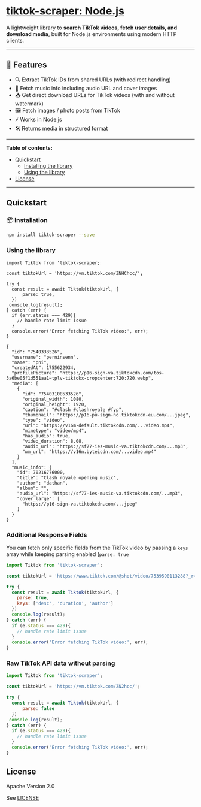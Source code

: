 # [tiktok-scraper: Node.js](https://github.com/appit-online/tiktok-scraper)

A lightweight library to **search TikTok videos, fetch user details, and download media**, built for Node.js environments using modern HTTP clients.

---
## 🚀 Features

- 🔍 Extract TikTok IDs from shared URLs (with redirect handling)
- 🎵 Fetch music info including audio URL and cover images
- 📥 Get direct download URLs for TikTok videos (with and without watermark)
- 🖼️ Fetch images / photo posts from TikTok
- ⚡ Works in Node.js
- 🛠️ Returns media in structured format
---

**Table of contents:**

* [Quickstart](#quickstart)
  * [Installing the library](#installation)
  * [Using the library](#using-the-library)
* [License](#license)

---

## Quickstart

### 📦 Installation

```bash
npm install tiktok-scraper --save
```

### Using the library
```
import Tiktok from 'tiktok-scraper;

const tiktokUrl = 'https://vm.tiktok.com/ZNHChcc/';

try {
  const result = await Tiktok(tiktokUrl, {
      parse: true,
  })
 console.log(result);
} catch (err) {
  if (err.status === 429){
    // handle rate limit issue
  }
  console.error('Error fetching TikTok video:', err);
}

{
  "id": "7540333526",
  "username": "perninsenn",
  "name": "pni",
  "createdAt": 1755622934,
  "profilePicture": "https://p16-sign-va.tiktokcdn.com/tos-3a6be05f1d551aa1~tplv-tiktokx-cropcenter:720:720.webp",
  "media": [
    {
      "id": "75403108533526",
      "original_width": 1080,
      "original_height": 1920,
      "caption": "#clash #clashroyale #fyp",
      "thumbnail": "https://p16-pu-sign-no.tiktokcdn-eu.com/...jpeg",
      "type": "video",
      "url": "https://v16m-default.tiktokcdn.com/...video.mp4",
      "mimetype": "video/mp4",
      "has_audio": true,
      "video_duration": 8.08,
      "audio_url": "https://sf77-ies-music-va.tiktokcdn.com/...mp3",
      "wm_url": "https://v16m.byteicdn.com/...video.mp4"
    }
  ],
  "music_info": {
    "id": 70216776000,
    "title": "Clash royale opening music",
    "author": "dathan",
    "album": "",
    "audio_url": "https://sf77-ies-music-va.tiktokcdn.com/...mp3",
    "cover_large": [
      "https://p16-sign-va.tiktokcdn.com/...jpeg"
    ]
  }
}
```

### Additional Response Fields
You can fetch only specific fields from the TikTok video by passing a `keys` array while keeping parsing enabled (`parse: true`

``` javascript
import Tiktok from 'tiktok-scraper';

const tiktokUrl = 'https://www.tiktok.com/@shot/video/7539590113288?_r=1&_t=ZN-8z8m3Qj3X5a';

try {
  const result = await Tiktok(tiktokUrl, {
    parse: true,
    keys: ['desc', 'duration', 'author']
  })
  console.log(result);
} catch (err) {
  if (e.status === 429){
    // handle rate limit issue
  }
  console.error('Error fetching TikTok video:', err);
}
```

### Raw TikTok API data without parsing
``` javascript
import Tiktok from 'tiktok-scraper';

const tiktokUrl = 'https://vm.tiktok.com/ZN2hcc/';

try {
  const result = await Tiktok(tiktokUrl, {
      parse: false
  })
 console.log(result);
} catch (err) {
  if (e.status === 429){
    // handle rate limit issue
  }
  console.error('Error fetching TikTok video:', err);
}
```

## License

Apache Version 2.0

See [LICENSE](https://github.com/appit-online/tiktok-scraper/blob/master/LICENSE)
